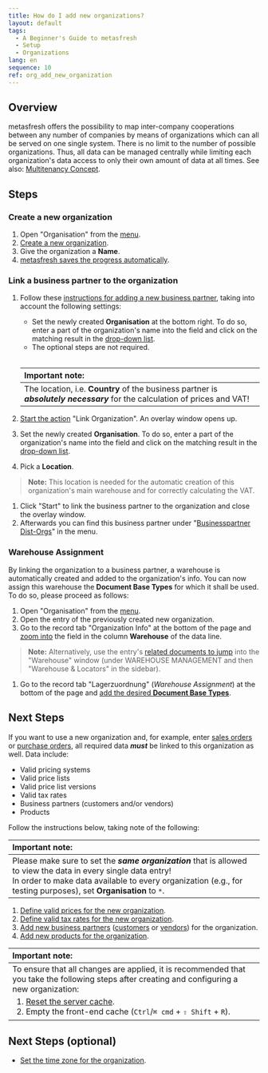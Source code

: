 ```yaml
---
title: How do I add new organizations?
layout: default
tags:
  - A Beginner's Guide to metasfresh
  - Setup
  - Organizations
lang: en
sequence: 10
ref: org_add_new_organization
---
```


## Overview
metasfresh offers the possibility to map inter-company cooperations between any number of companies by means of organizations which can all be served on one single system. There is no limit to the number of possible organizations. Thus, all data can be managed centrally while limiting each organization's data access to only their own amount of data at all times. See also: [Multitenancy Concept](Multitenancy_concept).

## Steps

### Create a new organization
1. Open "Organisation" from the [menu](Menu).
1. [Create a new organization](New_Record_Window).
1. Give the organization a **Name**.
1. [metasfresh saves the progress automatically](Saveindicator).

### Link a business partner to the organization
1. Follow these [instructions for adding a new business partner](New_Business_Partner), taking into account the following settings:
   - Set the newly created **Organisation** at the bottom right. To do so, enter a part of the organization's name into the field and click on the matching result in the <a href="Keyboard_shortcuts_reference#dropdown" title="Dynamic Search Box (Autocompletion)">drop-down list</a>.
   - The optional steps are not required.<br><br>

   | **Important note:** |
   | :--- |
   | The location, i.e. **Country** of the business partner is ***absolutely necessary*** for the calculation of prices and VAT! |

1. [Start the action](StartAction#actions-menu) "Link Organization". An overlay window opens up.
1. Set the newly created **Organisation**. To do so, enter a part of the organization's name into the field and click on the matching result in the <a href="Keyboard_shortcuts_reference#dropdown" title="Dynamic Search Box (Autocompletion)">drop-down list</a>.
1. Pick a **Location**.
 >**Note:** This location is needed for the automatic creation of this organization's main warehouse and for correctly calculating the VAT.

1. Click "Start" to link the business partner to the organization and close the overlay window.
1. Afterwards you can find this business partner under "[Businesspartner Dist-Orgs](Menu)" in the menu.

### Warehouse Assignment
By linking the organization to a business partner, a warehouse is automatically created and added to the organization's info. You can now assign this warehouse the **Document Base Types** for which it shall be used. To do so, please proceed as follows:

1. Open "Organisation" from the [menu](Menu).
1. Open the entry of the previously created new organization.
1. Go to the record tab "Organization Info" at the bottom of the page and [zoom into](Zoom_into_table_field) the field in the column **Warehouse** of the data line.
 >**Note:** Alternatively, use the entry's [related documents to jump](JumptoviaSidebar) into the "Warehouse" window (under WAREHOUSE MANAGEMENT  and then "Warehouse & Locators" in the sidebar).

1. Go to the record tab "Lagerzuordnung" (*Warehouse Assignment*) at the bottom of the page and [add the desired **Document Base Types**](Add_new_warehouse#lagerzuordnung).

## Next Steps
If you want to use a new organization and, for example, enter [sales orders](SalesOrder_recording) or [purchase orders](CreatePurchaseOrder), all required data ***must*** be linked to this organization as well. Data include:
- Valid pricing systems
- Valid price lists
- Valid price list versions
- Valid tax rates
- Business partners (customers and/or vendors)
- Products

Follow the instructions below, taking note of the following:

| **Important note:** |
| :--- |
| Please make sure to set the ***same organization*** that is allowed to view the data in every single data entry!<br> In order to make data available to every organization (e.g., for testing purposes), set **Organisation** to `*`. |

1. [Define valid prices for the new organization](Define_prices).
1. [Define valid tax rates for the new organization](VAT_add_new_tax_rate).
1. [Add new business partners](New_Business_Partner) ([customers](New_business_partner_customer) or [vendors](New_business_partner_vendor)) for the organization.
1. [Add new products for the organization](NewProduct).


  <table>
    <thead>
      <tr>
        <th style="text-align: left"><strong>Important note:</strong></th>
      </tr>
    </thead>
    <tbody>
      <tr>
        <td style="text-align: left">To ensure that all changes are applied, it is recommended that you take the following steps after creating and configuring a new organization:<br><ol style="margin-top: 5px; margin-bottom: 3px;"><li><a href="../../installation_collection/EN/How_to_reset_server_cache">Reset the server cache</a>.</li><li>Empty the front-end cache (<code class="language-plaintext highlighter-rouge">Ctrl</code>/<code class="language-plaintext highlighter-rouge">⌘ cmd</code> + <code class="language-plaintext highlighter-rouge">⇧ Shift</code> + <code class="language-plaintext highlighter-rouge">R</code>).</li></ol></td>
      </tr>
    </tbody>
  </table>

## Next Steps (optional)
- [Set the time zone for the organization](Org_time_zone_setting).
